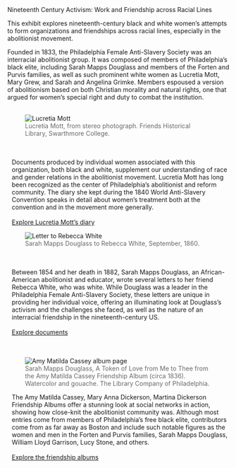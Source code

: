 <div class="lead">Nineteenth Century Activism: Work and Friendship across Racial Lines</div>

This exhibit explores nineteenth-century black and white women’s attempts to form organizations and friendships across racial lines, especially in the abolitionist movement.

Founded in 1833, the Philadelphia Female Anti-Slavery Society was an interracial abolitionist group. It was composed of members of Philadelphia’s black elite, including Sarah Mapps Douglass and members of the Forten and Purvis families, as well as such prominent white women as Lucretia Mott, Mary Grew, and Sarah and Angelina Grimke. Members espoused a version of abolitionism based on both Christian morality and natural rights, one that argued for women’s special right and duty to combat the institution.
<br/><br/>
<div class="row">
<div class="col-md-1">
  </div>
  <div class="col-md-3">
    <figure class="figure">
      <img src="/static_images/mott_swarthmore_crop.jpg" class="figure-img img-fluid rounded" alt="Lucretia Mott">
      <figcaption class="figure-caption text-left" style="color: #696969">Lucretia Mott, from stereo photograph. Friends Historical Library, Swarthmore College.</figcaption>
    </figure>
    <br/><br/>
  </div>
  <div class="col-md-7">
    <p style="margin: 0px 00px 0px 10px">
      Documents produced by individual women associated with this organization, both black and white, supplement our understanding of race and gender relations in the abolitionist movement. Lucretia Mott has long been recognized as the center of Philadelphia’s abolitionist and reform community. The diary she kept during the 1840 World Anti-Slavery Convention speaks in detail about women’s treatment both at the convention and in the movement more generally.
    <br/><br/>
    <a href="/records/108">Explore Lucretia Mott’s diary</a>
    </p>
  </div>
  <div class="col-md-1">
  </div>
</div>
<div class="row">
  <div class="col-md-1">
  </div>
  <div class="col-md-3">
    <figure class="figure">
      <img src="/static_images/HCMC1166_box11_letters_rebeccawhite_18600919_exhibit.jpg" class="figure-img img-fluid rounded" alt="Letter to Rebecca White">
      <figcaption class="figure-caption text-left" style="color: #696969">Sarah Mapps Douglass to Rebecca White, September, 1860.</figcaption>
    </figure>
     <br/><br/>
  </div>
  <div class="col-md-7">
    <p style="margin: 0px 00px 0px 10px">
      Between 1854 and her death in 1882, Sarah Mapps Douglass, an African-American abolitionist and educator, wrote several letters to her friend Rebecca White, who was white. While Douglass was a leader in the Philadelphia Female Anti-Slavery Society, these letters are unique in providing her individual voice, offering an illuminating look at Douglass’s activism and the challenges she faced, as well as the nature of an interracial friendship in the nineteenth-century US.
    <br/><br/>
    <a href="/catalog?q=Douglass%2C+S.+M.+%28Sarah+Mapps%29%2C+1806-1882&search_field=creator">Explore documents</a>
    </p>
  </div>
  <div class="col-md-1">
  </div>
  <br/><br/>
</div>
<div class="row">
	<div class="col-md-1">
  	</div>
  	<div class="col-md-3">
    	<figure class="figure">
      <img src="/static_images/cassey-album-p-9764-p5_exhibit.jpg" class="figure-img img-fluid rounded" alt="Amy Matilda Cassey album page">
      <figcaption class="figure-caption text-left" style="color: #696969">Sarah Mapps Douglass, A Token of Love from Me to Thee from the Amy Matilda Cassey Friendship Album (circa 1836). Watercolor and gouache. The Library Company of Philadelphia.</figcaption>
    </figure>
  </div>
  <div class="col-md-7">
    <p style="margin: 0px 00px 0px 10px">
      The Amy Matilda Cassey, Mary Anna Dickerson, Martina Dickerson Friendship Albums offer a stunning look at social networks in action, showing how close-knit the abolitionist community was. Although most entries come from members of Philadelphia’s free black elite, contributors come from as far away as Boston and include such notable figures as the women and men in the Forten and Purvis families, Sarah Mapps Douglass, William Lloyd Garrison, Lucy Stone, and others. 
    <br/><br/>
    <a href="/records/248">Explore the friendship albums</a>
    </p>
  </div>
  <div class="col-md-1">
  	</div>
  	</div>
